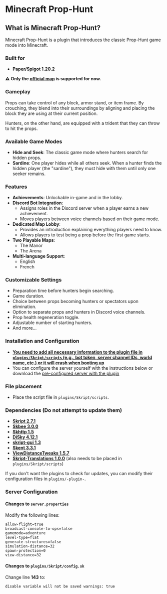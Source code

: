# Minecraft Prop-Hunt

## What is Minecraft Prop-Hunt?

Minecraft Prop-Hunt is a plugin that introduces the classic Prop-Hunt game mode into Minecraft.

### Built for

- **Paper/Spigot 1.20.2**

**⚠️ Only the [official map](https://www.mediafire.com/file/jadzdjcb6ovfi5d/Map_Minecraft_Prop-Hunt.zip/file) is supported for now.**

### Gameplay

Props can take control of any block, armor stand, or item frame. By crouching, they blend into their surroundings by aligning and placing the block they are using at their current position.

Hunters, on the other hand, are equipped with a trident that they can throw to hit the props.

### Available Game Modes

- **Hide and Seek**: The classic game mode where hunters search for hidden props.
- **Sardine**: One player hides while all others seek. When a hunter finds the hidden player (the "sardine"), they must hide with them until only one seeker remains.

### Features

- **Achievements**: Unlockable in-game and in the lobby.
- **Discord Bot Integration**:
  - Assigns roles in the Discord server when a player earns a new achievement.
  - Moves players between voice channels based on their game mode.
- **Dedicated Map Lobby**:
  - Provides an introduction explaining everything players need to know.
  - Allows players to test being a prop before the first game starts.
- **Two Playable Maps**:
  - The Manor
  - The Arena
- **Multi-language Support**:
  - English
  - French

### Customizable Settings

- Preparation time before hunters begin searching.
- Game duration.
- Choice between props becoming hunters or spectators upon elimination.
- Option to separate props and hunters in Discord voice channels.
- Prop health regeneration toggle.
- Adjustable number of starting hunters.
- And more...

### Installation and Configuration

- <ins>**You need to add all necessary information to the plugin file in `plugins/Skript/scripts` (e.g., bot token, server channel IDs, world name, etc.) or it will crash when booting up**</ins>
- You can configure the server yourself with the instructions below or download the [pre-configured server with the plugin](https://www.mediafire.com/file/vgguiq30qpfn3ym/Minecraft-Prop-Hunt-preconfigured-server.zip/file)

### File placement

- Place the script file in `plugins/Skript/scripts`.

### Dependencies (Do not attempt to update them)

- [**Skript 2.7.1**](https://github.com/SkriptLang/Skript/releases/download/2.7.1/Skript.jar)
- [**Skbee 3.0.0**](https://github.com/ShaneBeee/SkBee/releases/download/3.0.0/SkBee-3.0.0.jar)
- [**Skhttp 1.5**](https://cdn.modrinth.com/data/4PKsHCki/versions/N5RqZp5W/SkHttp-1.5-all.jar)
- [**DiSky 4.12.1**](https://cdn.modrinth.com/data/4KA72Zn8/versions/EZDu9ptL/DiSky%204.12.1.jar)
- [**skript-gui 1.3**](https://github.com/APickledWalrus/skript-gui/releases/download/1.3/skript-gui-1.3.jar)
- [**Skent 3.3.1**](https://github.com/Olyno/skent/releases/download/3.3.1/Skent.jar)
- [**ViewDistanceTweaks 1.5.7**](https://www.spigotmc.org/resources/view-distance-tweaks.75164/download?version=516594)
- [**Skript-Translations 1.0.0**](https://github.com/Gabanger/Skript-Translations/releases/tag/v1.0.0) (also needs to be placed in `plugins/Skript/scripts`)

If you don't want the plugins to check for updates, you can modify their configuration files in `plugins/-plugin-`.

### Server Configuration

#### Changes to `server.properties`

Modify the following lines:

```
allow-flight=true
broadcast-console-to-ops=false
gamemode=adventure
level-type=flat
generate-structures=false
simulation-distance=32
spawn-protection=0
view-distance=32
```

#### Changes to `plugins/Skript/config.sk`

Change line **143** to:

```
disable variable will not be saved warnings: true
```
